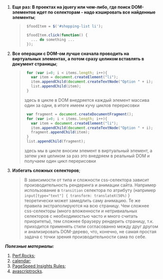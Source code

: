 1. **Еще раз: В проектах на jquery или чем-либо, где поиск DOM-элементов идет по селекторам - надо кэшировать все найденные элементы**;
    > ```javascript
    >  $foodItem = $('#shopping-list li');
    >
    >  $foodItem.click(function() {
    >    ... do something ...
    >  });
    >```

2. **Все операции с DOM-ом лучше сначала проводить на виртуальных элементах, а потом сразу целиком вставлять в документ страницы**;
    > ```javascript
    >  for (var i=0; i < items.length; i++){ 
    >    var item = document.createElement("li");
    >    item.appendChild(document.createTextNode("Option " + i);
    >    list.appendChild(item); 
    >  }
    >```
    >здесь в цикле в DOM внедряется каждый элемент массива один за одни, в итоге имеем кучу циклов перерисовки
    >
    >```javascript
    >  var fragment = document.createDocumentFragment();
    >  for (var i=0; i < items.length; i++){
    >    var item = document.createElement("li"); 
    >    item.appendChild(document.createTextNode("Option " + i);
    >    fragment.appendChild(item); 
    >  } 
    >  list.appendChild(fragment);
    >```
    >здесь мы в цикле вносим элемент в виртуальный элемент, а затем уже целиком за раз это внедряем в реальный DOM и получаем один цикл перерисовки

3. **Избегать сложных селекторов**;
    > В зависимости от типа и сложности css-селектора зависит производительность рендеринга и анимации сайта. Например использование в `transition` селектора по атрибуту (например `input[type="text"] { transform: translateX(50%)` } теоретически может замедлить саму анимацию. Те же правила экстраполируются на всю страницу. Чем сложнее css-селекторы (много вложенности и нетривиальных селекторов с необходимостью часто и много считать приоритеты), тем сложнее браузеру рендерить страницу, т.к. приходится применять стили согласованно между друг другом и анализировать DOM-дерево, что, конечно, не самая простая задача с точки зрения производительности сама по себе.

***Полезные материалы:***
  
  1. [Perf.Rocks](https://perf.rocks/);
  2. [calendar](https://calendar.perfplanet.com/2014/);
  3. [PageSpeed Insights Rules](https://developers.google.com/speed/docs/insights/rules);
  4. [avascriptrocks](http://javascriptrocks.com/).